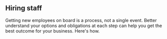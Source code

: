 ## Hiring staff

Getting new employees on board is a process, not a single event. Better understand your options and obligations at each step can help you get the best outcome for your business. Here's how.
